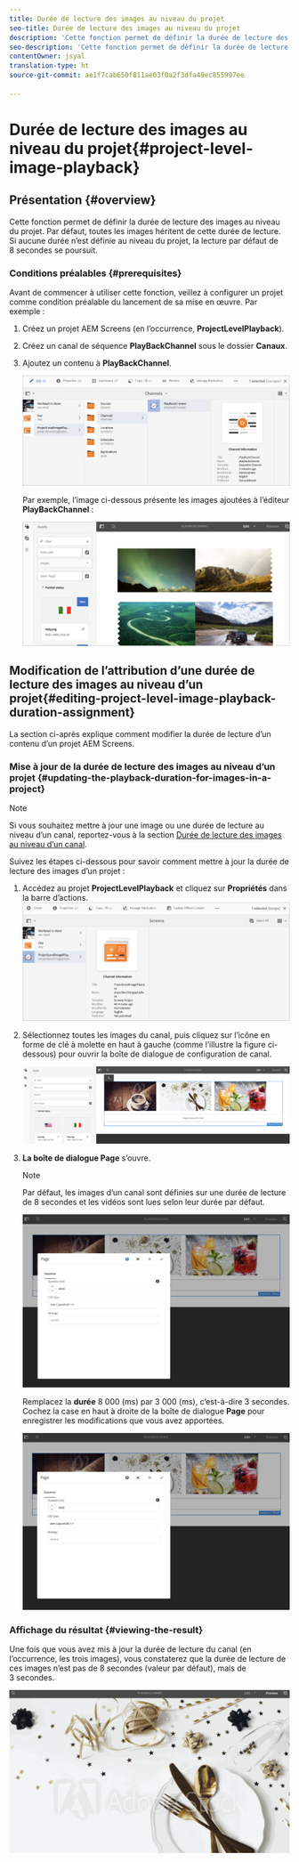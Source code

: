 ```yaml
---
title: Durée de lecture des images au niveau du projet
seo-title: Durée de lecture des images au niveau du projet
description: 'Cette fonction permet de définir la durée de lecture des images au niveau du projet. '
seo-description: 'Cette fonction permet de définir la durée de lecture des images au niveau du projet. '
contentOwner: jsyal
translation-type: ht
source-git-commit: ae1f7cab650f811ae03f0a2f3dfa49ec855997ee

---
```



# Durée de lecture des images au niveau du projet{#project-level-image-playback}

## Présentation {#overview}

Cette fonction permet de définir la durée de lecture des images au niveau du projet. Par défaut, toutes les images héritent de cette durée de lecture. Si aucune durée n’est définie au niveau du projet, la lecture par défaut de 8 secondes se poursuit.

### Conditions préalables {#prerequisites}

Avant de commencer à utiliser cette fonction, veillez à configurer un projet comme condition préalable du lancement de sa mise en œuvre. Par exemple :

1. Créez un projet AEM Screens (en l’occurrence, **ProjectLevelPlayback**).

1. Créez un canal de séquence **PlayBackChannel** sous le dossier **Canaux**.

1. Ajoutez un contenu à **PlayBackChannel**.

   ![ressources](assets/image_playback1.png)

   Par exemple, l’image ci-dessous présente les images ajoutées à l’éditeur **PlayBackChannel** :

   ![ressources](assets/image_playback2.png)

## Modification de l’attribution d’une durée de lecture des images au niveau d’un projet{#editing-project-level-image-playback-duration-assignment}

La section ci-après explique comment modifier la durée de lecture d’un contenu d’un projet AEM Screens.

### Mise à jour de la durée de lecture des images au niveau d’un projet {#updating-the-playback-duration-for-images-in-a-project}


>[!NOTE]
>Si vous souhaitez mettre à jour une image ou une durée de lecture au niveau d’un canal, reportez-vous à la section [Durée de lecture des images au niveau d’un canal](channel-level-image-playback.md).

Suivez les étapes ci-dessous pour savoir comment mettre à jour la durée de lecture des images d’un projet :

1. Accédez au projet **ProjectLevelPlayback** et cliquez sur **Propriétés** dans la barre d’actions.
   ![ressources](assets/image_playback3.png)

1. Sélectionnez toutes les images du canal, puis cliquez sur l’icône en forme de clé à molette en haut à gauche (comme l’illustre la figure ci-dessous) pour ouvrir la boîte de dialogue de configuration de canal.

   ![screen_shot_2019-06-25at95945am](assets/screen_shot_2019-06-25at95945am.png)

1. **La boîte de dialogue Page** s’ouvre.

   >[!NOTE]
   >
   >Par défaut, les images d’un canal sont définies sur une durée de lecture de 8 secondes et les vidéos sont lues selon leur durée par défaut.

   ![screen_shot_2019-06-25at100343am](assets/screen_shot_2019-06-25at100343am.png)

   Remplacez la **durée** 8 000 (ms) par 3 000 (ms), c’est-à-dire 3 secondes. Cochez la case en haut à droite de la boîte de dialogue **Page** pour enregistrer les modifications que vous avez apportées.

   ![screen_shot_2019-06-25at101527am](assets/screen_shot_2019-06-25at101527am.png)

### Affichage du résultat {#viewing-the-result}

Une fois que vous avez mis à jour la durée de lecture du canal (en l’occurrence, les trois images), vous constaterez que la durée de lecture de ces images n’est pas de 8 secondes (valeur par défaut), mais de 3 secondes.

![channel_preview](assets/channel_preview.gif)

